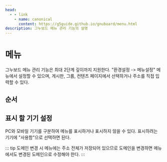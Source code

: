 ```yaml
---
head:
  - - link
    - name: canonical
      content: https://g5guide.github.io/gnuboard/menu.html
description: 그누보드 메뉴 관리 기능의 설명
---
```


# 메뉴

그누보드 메뉴 관리 기능은 최대 2단계 깊이까지 지원한다.
"환경설정 -> 메뉴설정" 메뉴에서 설정할 수 있으며, 게시판, 그룹, 컨텐츠 페이지에서 선택하거나 주소를 직접 입력할 수 있다.

## 순서



## 표시 할 기기 설정

PC와 모바일 기기를 구분하여 메뉴를 표시하거나 표시하지 않을 수 있다. 표시하려는 기기에 "사용함"으로 선택하면 된다.

::: tip 도메인 변경 시
메뉴에는 주소 전체가 저장되어 있으므로 도메인을 변경하면 메뉴에서도 변경된 도메인으로 수정해야 한다.
:::

